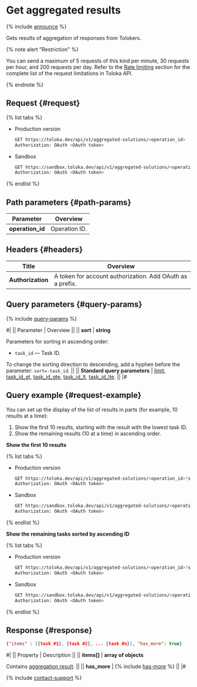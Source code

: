 # Get aggregated results

{% include [announce](../_includes/announce.md) %}

Gets results of aggregation of responses from Tolokers.

{% note alert "Restriction" %}

You can send a maximum of 5 requests of this kind per minute, 30 requests per hour, and 200 requests per day. Refer to the [Rate limiting](rate-limiting.md) section for the complete list of the request limitations in Toloka API.

{% endnote %}

## Request {#request}

{% list tabs %}

- Production version

  ```bash
  GET https://toloka.dev/api/v1/aggregated-solutions/<operation_id>
  Authorization: OAuth <OAuth token>
  ```

- Sandbox

  ```bash
  GET https://sandbox.toloka.dev/api/v1/aggregated-solutions/<operation_id>
  Authorization: OAuth <OAuth token>
  ```

{% endlist %}

## Path parameters {#path-params}

Parameter | Overview
----- | -----
**operation_id** | Operation ID.

## Headers {#headers}

Title | Overview
----- | -----
**Authorization** | A token for account authorization. Add OAuth as a prefix.

## Query parameters {#query-params}

{% include [query-params](../_includes/query-params.md) %}

#|
|| Parameter | Overview ||
|| **sort** | **string**

Parameters for sorting in ascending order:

- `task_id` — Task ID.

To change the sorting direction to descending, add a hyphen before the parameter: `sort=-task_id`. ||
|| **Standard query parameters** | [limit](standard-query-parameters.md#limit), [task_id_gt](standard-query-parameters.md#task_id_gt), [task_id_gte](standard-query-parameters.md#task_id_gte), [task_id_lt](standard-query-parameters.md#task_id_lt), [task_id_lte](standard-query-parameters.md#task_id_lte). ||
|#

## Query example {#request-example}

You can set up the display of the list of results in parts (for example, 10 results at a time):

1. Show the first 10 results, starting with the result with the lowest task ID.
1. Show the remaining results (10 at a time) in ascending order.

**Show the first 10 results**

{% list tabs %}

- Production version

  ```bash
  GET https://toloka.dev/api/v1/aggregated-solutions/<operation_id>?sort=task_id&limit=10
  Authorization: OAuth <OAuth token>
  ```

- Sandbox

  ```bash
  GET https://sandbox.toloka.dev/api/v1/aggregated-solutions/<operation_id>?sort=task_id&limit=10
  Authorization: OAuth <OAuth token>
  ```

{% endlist %}

**Show the remaining tasks sorted by ascending ID**

{% list tabs %}

- Production version

  ```bash
  GET https://toloka.dev/api/v1/aggregated-solutions/<operation_id>?sort=task_id&limit=10&task_id_gt=<ID of the last task from the previous result>
  Authorization: OAuth <OAuth token>
  ```

- Sandbox

  ```bash
  GET https://sandbox.toloka.dev/api/v1/aggregated-solutions/<operation_id>?sort=task_id&limit=10&task_id_gt=<ID of the last task from the previous result>
  Authorization: OAuth <OAuth token>
  ```

{% endlist %}

## Response {#response}

```json
{"items" : [{task #1}, {task #2}, ... {task #n}], "has_more": true}
```

#|
|| Property | Description ||
|| **items[]** | **array of objects**

Contains [aggregation result](aggregate-by-task.md). ||
|| **has_more** | {% include [has-more](../_includes/has-more.md) %} ||
|#

{% include [contact-support](../../guide/_includes/contact-support.md) %}